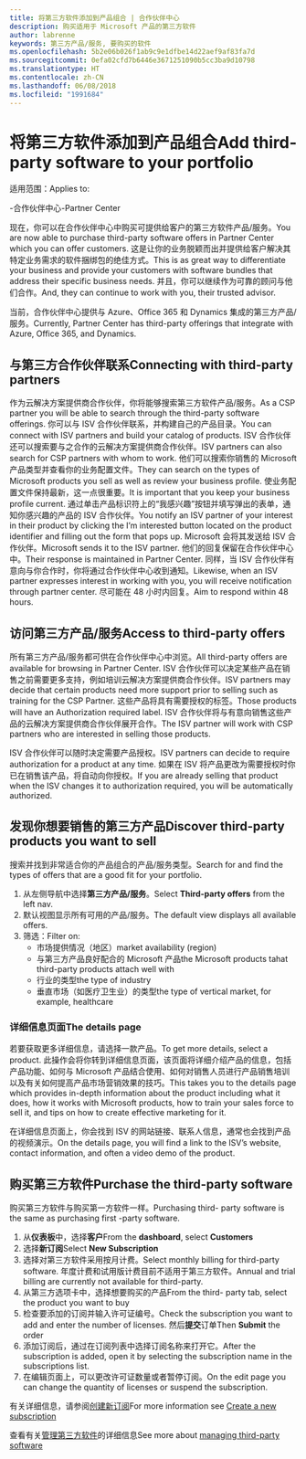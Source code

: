 ```yaml
---
title: 将第三方软件添加到产品组合 | 合作伙伴中心
description: 购买适用于 Microsoft 产品的第三方软件
author: labrenne
keywords: 第三方产品/服务, 要购买的软件
ms.openlocfilehash: 5b2e06b026f1ab9c9e1dfbe14d22aef9af83fa7d
ms.sourcegitcommit: 0efa02cfd7b6446e3671251090b5cc3ba9d10798
ms.translationtype: HT
ms.contentlocale: zh-CN
ms.lasthandoff: 06/08/2018
ms.locfileid: "1991684"
---
```

# <a name="add-third-party-software-to-your-portfolio"></a><span data-ttu-id="e1b87-104">将第三方软件添加到产品组合</span><span class="sxs-lookup"><span data-stu-id="e1b87-104">Add third-party software to your portfolio</span></span>

<span data-ttu-id="e1b87-105">适用范围：</span><span class="sxs-lookup"><span data-stu-id="e1b87-105">Applies to:</span></span>

<span data-ttu-id="e1b87-106">-合作伙伴中心</span><span class="sxs-lookup"><span data-stu-id="e1b87-106">-Partner Center</span></span>

<span data-ttu-id="e1b87-107">现在，你可以在合作伙伴中心中购买可提供给客户的第三方软件产品/服务。</span><span class="sxs-lookup"><span data-stu-id="e1b87-107">You are now able to purchase third-party software offers in Partner Center which you can offer customers.</span></span> <span data-ttu-id="e1b87-108">这是让你的业务脱颖而出并提供给客户解决其特定业务需求的软件捆绑包的绝佳方式。</span><span class="sxs-lookup"><span data-stu-id="e1b87-108">This is as great way to differentiate your business and provide your customers with software bundles that address their specific business needs.</span></span> <span data-ttu-id="e1b87-109">并且，你可以继续作为可靠的顾问与他们合作。</span><span class="sxs-lookup"><span data-stu-id="e1b87-109">And, they can continue to work with you, their trusted advisor.</span></span>

<span data-ttu-id="e1b87-110">当前，合作伙伴中心提供与 Azure、Office 365 和 Dynamics 集成的第三方产品/服务。</span><span class="sxs-lookup"><span data-stu-id="e1b87-110">Currently, Partner Center has third-party offerings that integrate with Azure, Office 365, and Dynamics.</span></span> 

## <a name="connecting-with-third-party-partners"></a><span data-ttu-id="e1b87-111">与第三方合作伙伴联系</span><span class="sxs-lookup"><span data-stu-id="e1b87-111">Connecting with third-party partners</span></span>
 
<span data-ttu-id="e1b87-112">作为云解决方案提供商合作伙伴，你将能够搜索第三方软件产品/服务。</span><span class="sxs-lookup"><span data-stu-id="e1b87-112">As a CSP partner you will be able to search through the third-party software offerings.</span></span> <span data-ttu-id="e1b87-113">你可以与 ISV 合作伙伴联系，并构建自己的产品目录。</span><span class="sxs-lookup"><span data-stu-id="e1b87-113">You can connect with ISV partners and build your catalog of products.</span></span> <span data-ttu-id="e1b87-114">ISV 合作伙伴还可以搜索要与之合作的云解决方案提供商合作伙伴。</span><span class="sxs-lookup"><span data-stu-id="e1b87-114">ISV partners can also search for CSP partners with whom to work.</span></span> <span data-ttu-id="e1b87-115">他们可以搜索你销售的 Microsoft 产品类型并查看你的业务配置文件。</span><span class="sxs-lookup"><span data-stu-id="e1b87-115">They can search on the types of Microsoft products you sell as well as review your business profile.</span></span> <span data-ttu-id="e1b87-116">使业务配置文件保持最新，这一点很重要。</span><span class="sxs-lookup"><span data-stu-id="e1b87-116">It is important that you keep your business profile current.</span></span> <span data-ttu-id="e1b87-117">通过单击产品标识符上的“我感兴趣”按钮并填写弹出的表单，通知你感兴趣的产品的 ISV 合作伙伴。</span><span class="sxs-lookup"><span data-stu-id="e1b87-117">You notify an ISV partner of your interest in their product by clicking the I’m interested button located on the product identifier and filling out the form that pops up.</span></span> <span data-ttu-id="e1b87-118">Microsoft 会将其发送给 ISV 合作伙伴。</span><span class="sxs-lookup"><span data-stu-id="e1b87-118">Microsoft sends it to the ISV partner.</span></span> <span data-ttu-id="e1b87-119">他们的回复保留在合作伙伴中心中。</span><span class="sxs-lookup"><span data-stu-id="e1b87-119">Their response is maintained in Partner Center.</span></span> <span data-ttu-id="e1b87-120">同样，当 ISV 合作伙伴有意向与你合作时，你将通过合作伙伴中心收到通知。</span><span class="sxs-lookup"><span data-stu-id="e1b87-120">Likewise, when an ISV partner expresses interest in working with you, you will receive notification through partner center.</span></span> <span data-ttu-id="e1b87-121">尽可能在 48 小时内回复。</span><span class="sxs-lookup"><span data-stu-id="e1b87-121">Aim to respond within 48 hours.</span></span>

## <a name="access-to-third-party-offers"></a><span data-ttu-id="e1b87-122">访问第三方产品/服务</span><span class="sxs-lookup"><span data-stu-id="e1b87-122">Access to third-party offers</span></span>

<span data-ttu-id="e1b87-123">所有第三方产品/服务都可供在合作伙伴中心中浏览。</span><span class="sxs-lookup"><span data-stu-id="e1b87-123">All third-party offers are available for browsing in Partner Center.</span></span> <span data-ttu-id="e1b87-124">ISV 合作伙伴可以决定某些产品在销售之前需要更多支持，例如培训云解决方案提供商合作伙伴。</span><span class="sxs-lookup"><span data-stu-id="e1b87-124">ISV partners may decide that certain products need more support prior to selling such as training for the CSP Partner.</span></span> <span data-ttu-id="e1b87-125">这些产品将具有需要授权的标签。</span><span class="sxs-lookup"><span data-stu-id="e1b87-125">Those products will have an Authorization required label.</span></span> <span data-ttu-id="e1b87-126">ISV 合作伙伴将与有意向销售这些产品的云解决方案提供商合作伙伴展开合作。</span><span class="sxs-lookup"><span data-stu-id="e1b87-126">The ISV partner will work with CSP partners who are interested in selling those products.</span></span> 

<span data-ttu-id="e1b87-127">ISV 合作伙伴可以随时决定需要产品授权。</span><span class="sxs-lookup"><span data-stu-id="e1b87-127">ISV partners can decide to require authorization for a product at any time.</span></span> <span data-ttu-id="e1b87-128">如果在 ISV 将产品更改为需要授权时你已在销售该产品，将自动向你授权。</span><span class="sxs-lookup"><span data-stu-id="e1b87-128">If you are already selling that product when the ISV changes it to authorization required, you will be automatically authorized.</span></span>

## <a name="discover-third-party-products-you-want-to-sell"></a><span data-ttu-id="e1b87-129">发现你想要销售的第三方产品</span><span class="sxs-lookup"><span data-stu-id="e1b87-129">Discover third-party products you want to sell</span></span>

<span data-ttu-id="e1b87-130">搜索并找到非常适合你的产品组合的产品/服务类型。</span><span class="sxs-lookup"><span data-stu-id="e1b87-130">Search for and find the types of offers that are a good fit for your portfolio.</span></span> 

1. <span data-ttu-id="e1b87-131">从左侧导航中选择**第三方产品/服务**。</span><span class="sxs-lookup"><span data-stu-id="e1b87-131">Select **Third-party offers** from the left nav.</span></span>
2. <span data-ttu-id="e1b87-132">默认视图显示所有可用的产品/服务。</span><span class="sxs-lookup"><span data-stu-id="e1b87-132">The default view displays all available offers.</span></span>
3. <span data-ttu-id="e1b87-133">筛选：</span><span class="sxs-lookup"><span data-stu-id="e1b87-133">Filter on:</span></span>
    - <span data-ttu-id="e1b87-134">市场提供情况（地区）</span><span class="sxs-lookup"><span data-stu-id="e1b87-134">market availability (region)</span></span>
    - <span data-ttu-id="e1b87-135">与第三方产品良好配合的 Microsoft 产品</span><span class="sxs-lookup"><span data-stu-id="e1b87-135">the Microsoft products tahat third-party products attach well with</span></span>
    - <span data-ttu-id="e1b87-136">行业的类型</span><span class="sxs-lookup"><span data-stu-id="e1b87-136">the type of industry</span></span>
    - <span data-ttu-id="e1b87-137">垂直市场（如医疗卫生业）的类型</span><span class="sxs-lookup"><span data-stu-id="e1b87-137">the type of vertical market, for example, healthcare</span></span>

### <a name="the-details-page"></a><span data-ttu-id="e1b87-138">详细信息页面</span><span class="sxs-lookup"><span data-stu-id="e1b87-138">The details page</span></span>

<span data-ttu-id="e1b87-139">若要获取更多详细信息，请选择一款产品。</span><span class="sxs-lookup"><span data-stu-id="e1b87-139">To get more details, select a product.</span></span> <span data-ttu-id="e1b87-140">此操作会将你转到详细信息页面，该页面将详细介绍产品的信息，包括产品功能、如何与 Microsoft 产品结合使用、如何对销售人员进行产品销售培训以及有关如何提高产品市场营销效果的技巧。</span><span class="sxs-lookup"><span data-stu-id="e1b87-140">This takes you to the details page which provides in-depth information about the product including what it does, how it works with Microsoft products, how to train your sales force to sell it, and tips on how to create effective marketing for it.</span></span>

<span data-ttu-id="e1b87-141">在详细信息页面上，你会找到 ISV 的网站链接、联系人信息，通常也会找到产品的视频演示。</span><span class="sxs-lookup"><span data-stu-id="e1b87-141">On the details page, you will find a link to the ISV’s website, contact information, and often a video demo of the product.</span></span> 

## <a name="purchase-the-third-party-software"></a><span data-ttu-id="e1b87-142">购买第三方软件</span><span class="sxs-lookup"><span data-stu-id="e1b87-142">Purchase the third-party software</span></span>

<span data-ttu-id="e1b87-143">购买第三方软件与购买第一方软件一样。</span><span class="sxs-lookup"><span data-stu-id="e1b87-143">Purchasing third- party software is the same as purchasing first -party software.</span></span> 

1. <span data-ttu-id="e1b87-144">从**仪表板**中，选择**客户**</span><span class="sxs-lookup"><span data-stu-id="e1b87-144">From the **dashboard**, select **Customers**</span></span>
2. <span data-ttu-id="e1b87-145">选择**新订阅**</span><span class="sxs-lookup"><span data-stu-id="e1b87-145">Select **New Subscription**</span></span>
3. <span data-ttu-id="e1b87-146">选择对第三方软件采用按月计费。</span><span class="sxs-lookup"><span data-stu-id="e1b87-146">Select monthly billing for third-party software.</span></span> <span data-ttu-id="e1b87-147">年度计费和试用版计费目前不适用于第三方软件。</span><span class="sxs-lookup"><span data-stu-id="e1b87-147">Annual and trial billing are currently not available for third-party.</span></span>
4. <span data-ttu-id="e1b87-148">从第三方选项卡中，选择想要购买的产品</span><span class="sxs-lookup"><span data-stu-id="e1b87-148">From the third- party tab, select the product you want to buy</span></span>
5. <span data-ttu-id="e1b87-149">检查要添加的订阅并输入许可证编号。</span><span class="sxs-lookup"><span data-stu-id="e1b87-149">Check the subscription you want to add and enter the number of licenses.</span></span> <span data-ttu-id="e1b87-150">然后**提交**订单</span><span class="sxs-lookup"><span data-stu-id="e1b87-150">Then **Submit** the order</span></span>
6. <span data-ttu-id="e1b87-151">添加订阅后，通过在订阅列表中选择订阅名称来打开它。</span><span class="sxs-lookup"><span data-stu-id="e1b87-151">After the subscription is added, open it by selecting the subscription name in the subscriptions list.</span></span>
7. <span data-ttu-id="e1b87-152">在编辑页面上，可以更改许可证数量或者暂停订阅。</span><span class="sxs-lookup"><span data-stu-id="e1b87-152">On the edit page you can change the quantity of licenses or suspend the subscription.</span></span>

<span data-ttu-id="e1b87-153">有关详细信息，请参阅[创建新订阅](create-a-new-subscription.md)</span><span class="sxs-lookup"><span data-stu-id="e1b87-153">For more information see [Create a new subscription](create-a-new-subscription.md)</span></span>

<span data-ttu-id="e1b87-154">查看有关[管理第三方软件](third-party-help.md)的详细信息</span><span class="sxs-lookup"><span data-stu-id="e1b87-154">See more about [managing third-party software](third-party-help.md)</span></span>  